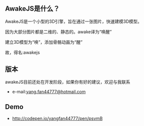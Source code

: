 ## AwakeJS是什么？
AwakeJS是一个小型的3D引擎，旨在通过一张图片，快速建模3D模型。

  因为大部分图片都是二维的、静态的。awake译为“唤醒”
  
  建立3D模型为“唤”，添加骨骼动画为“醒”
  
  故，得名:awakejs

## 版本
awakeJS目前还处在开发阶段，如果你有好的建议，欢迎与我联系

- e-mail:yang.fan44777@hotmail.com

## Demo
- http://codepen.io/yangfan44777/pen/psvmB
